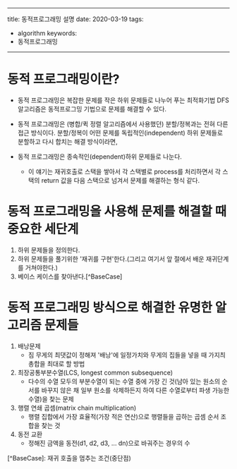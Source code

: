 
---
title: 동적프로그래밍 설명
date: 2020-03-19
tags:
  - algorithm
keywords:
  - 동적프로그래밍
---

# 동적 프로그래밍이란?
* 동적 프로그래밍은 복잡한 문제를 작은 하위 문제들로 나누어 푸는 최적화기법 DFS 알고리즘은 동적프로그밍 기법으로 문제를 해결할 수 있다. 

* 동적 프로그래밍은 (병합/퀵 정렬 알고리즘에서 사용했던) 분할/정복과는 전혀 다른 접근 방식이다. 
분할/정복이 어떤 문제를 독립적인(independent) 하위 문제들로 분할하고 다시 합치는 해결 방식이라면, 

* 동적 프로그래밍은 종속적인(dependent)하위 문제들로 나눈다.
    - 이 얘기는 재귀호출로 스택을 쌓아서 각 스택별로 process를 처리하면서 각 스택의 return 값을 다음 스택으로 넘겨서 문제를 해결하는 형식 같다. 

# 동적 프로그래밍을 사용해 문제를 해결할 때 중요한 세단계
1. 하위 문제들을 정의한다. 
2. 하위 문제들을 풀기위한 '재귀를 구현'한다.(그리고 여기서 앞 절에서 배운 재귀단계를 거쳐야한다.)
3. 베이스 케이스를 찾아낸다.[^BaseCase]

# 동적 프로그래밍 방식으로 해결한 유명한 알고리즘 문제들
1. 배낭문제
    * 짐 무게의 최댓값이 정해져 '배낭'에 일정가치와 무게의 집들을 넣을 때 가지츼 총합을 최대로 할 방법
2. 최장공통부분수열(LCS, longest common subsequence)
    * 다수의 수열 모두의 부분수열이 되는 수열 중에 가장 긴 것(남아 있는 원소의 순서를 바꾸지 않은 채 일부 원소를 삭제하든지 하여 다른 수열로부터 파생 가능한 수열)을 찾는 문제
3. 행렬 연쇄 곱셈(matrix chain multiplication)
    * 행렬 집합에서 가장 효율적(가장 적은 연산)으로 행렬들을 곱하는 곱셈 순서 조합을 찾는 것 
4. 동전 교환
    * 정해진 금액을 동전(d1, d2, d3, ... dn)으로 바궈주는 경우의 수



\[^BaseCase]: 재귀 호출을 멈추는 조건(중단점)